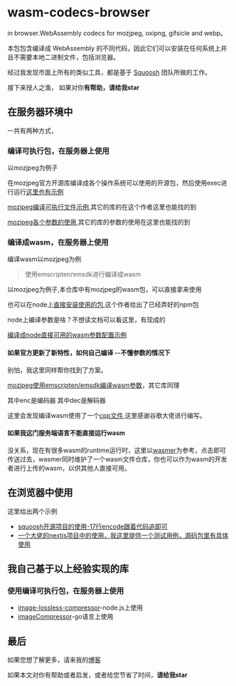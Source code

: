 # wasm-codecs-browser
in browser.WebAssembly codecs for mozjpeg, oxipng, gifsicle and webp。

本包包含编译成 WebAssembly 的不同代码，因此它们可以安装在任何系统上并且不需要本地二进制文件，包括浏览器。

经过我发现市面上所有的类似工具，都是基于 [Squoosh](https://github.com/GoogleChromeLabs/squoosh) 团队所做的工作。

接下来授人之渔， 如果对你**有帮助，请给我star**

## 在服务器环境中

一共有两种方式，

### 编译可执行包，在服务器上使用

以mozjpeg为例子

在mozjpeg官方开源库编译成各个操作系统可以使用的开源包，然后使用exec进行运行[这里也有示例](https://github.com/imagemin/mozjpeg-bin/tree/main)

[mozjpeg编译可执行文件示例](https://github.com/imagemin/mozjpeg-bin/blob/main/lib/install.js),其它的库的在这个作者这里也能找的到

[mozjpeg各个参数的使用](https://github.com/imagemin/imagemin-mozjpeg/blob/main/index.js),其它的库的参数的使用在这里也能找的到

### 编译成wasm，在服务器上使用

编译wasm以mozjpeg为例
> 使用emscripten/emsdk进行编译成wasm

以mozjpeg为例子,本仓库中有mozjpeg的wasm包，可以直接拿来使用

也可以在node上[直接安装使用的包](https://github.com/cyrilwanner/wasm-codecs),这个作者给出了已经弄好的npm包

node上编译参数是啥？不想读文档可以看这里，有现成的

[编译成node直接可用的wasm参数配置示例](https://github.com/cyrilwanner/wasm-codecs/blob/master/packages/mozjpeg/build.sh)

#### 如果官方更新了新特性，如何**自己编译**  --不懂参数的情况下

别怕，我这里同样帮你找到了方案。

[mozjpeg使用emscripten/emsdk编译wasm参数](/mozjpeg/Makefile)，其它库同理

其中enc是编码器
其中dec是解码器

这里会发现编译wasm使用了一个[cpp文件](/mozjpeg/enc/mozjpeg_enc.cpp),这里感谢谷歌大佬进行编写。

#### 如果我这门服务端语言不能直接运行wasm

没关系，现在有很多wasm的runtime运行时，这里以[wasmer](https://github.com/wasmerio/wasmer)为参考，点击即可传送过去，wasmer同时维护了一个wasm文件仓库，你也可以作为wasm的开发者进行上传的wasm，以供其他人直接可用。

## 在浏览器中使用

这里给出两个示例
- [squoosh开源项目的使用-17行encode跟着代码追即可](https://github.com/GoogleChromeLabs/squoosh/blob/dev/src/features/encoders/mozJPEG/client/index.tsx)
- [一个大佬的nextjs项目中的使用，我这里提供一个测试用例，源码包里有具体使用](https://github.com/coolweb131/next.js-template/blob/84e6c9ec5b3e7f654c7f868dfb6837e7072efbe8/packages/next/next-server/server/lib/squoosh/main.ts#L64)


## 我自己基于以上经验实现的库

### 使用编译可执行包，在服务器上使用

- [image-lossless-compressor](https://github.com/congwa/image-lossless-compressor)-node.js上使用
- [imageCompressor](https://github.com/congwa/imageCompressor)-go语言上使用

## 最后

如果您想了解更多，请来我的[博客](https://github.com/congwa/Front-end-Basics-Notes)

如果本文对你有帮助或者启发，或者给您节省了时间，**请给我star**

